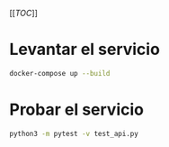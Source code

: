 [[_TOC_]]

# Levantar el servicio
```sh
docker-compose up --build
```

# Probar el servicio
```sh
python3 -m pytest -v test_api.py
```

